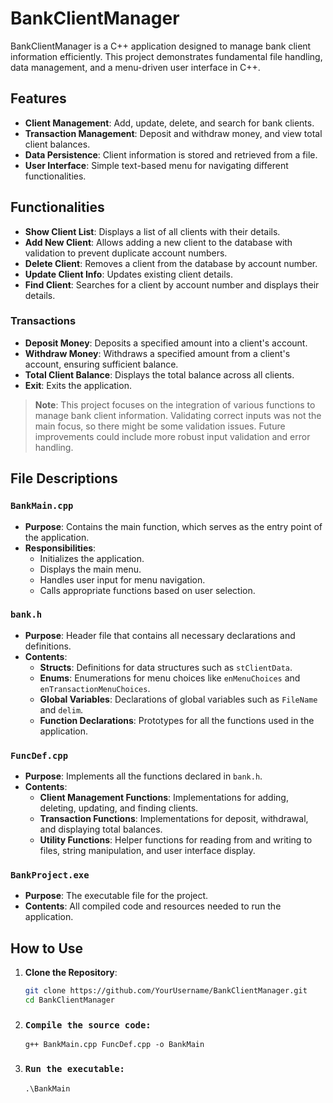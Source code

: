 # BankClientManager

BankClientManager is a C++ application designed to manage bank client information efficiently. This project demonstrates fundamental file handling, data management, and a menu-driven user interface in C++.

## Features

- **Client Management**: Add, update, delete, and search for bank clients.
- **Transaction Management**: Deposit and withdraw money, and view total client balances.
- **Data Persistence**: Client information is stored and retrieved from a file.
- **User Interface**: Simple text-based menu for navigating different functionalities.

## Functionalities

- **Show Client List**: Displays a list of all clients with their details.
- **Add New Client**: Allows adding a new client to the database with validation to prevent duplicate account numbers.
- **Delete Client**: Removes a client from the database by account number.
- **Update Client Info**: Updates existing client details.
- **Find Client**: Searches for a client by account number and displays their details.

### Transactions

- **Deposit Money**: Deposits a specified amount into a client's account.
- **Withdraw Money**: Withdraws a specified amount from a client's account, ensuring sufficient balance.
- **Total Client Balance**: Displays the total balance across all clients.
- **Exit**: Exits the application.

> **Note**: This project focuses on the integration of various functions to manage bank client information. Validating correct inputs was not the main focus, so there might be some validation issues. Future improvements could include more robust input validation and error handling.

## File Descriptions

### `BankMain.cpp`

- **Purpose**: Contains the main function, which serves as the entry point of the application.
- **Responsibilities**:
  - Initializes the application.
  - Displays the main menu.
  - Handles user input for menu navigation.
  - Calls appropriate functions based on user selection.

### `bank.h`

- **Purpose**: Header file that contains all necessary declarations and definitions.
- **Contents**:
  - **Structs**: Definitions for data structures such as `stClientData`.
  - **Enums**: Enumerations for menu choices like `enMenuChoices` and `enTransactionMenuChoices`.
  - **Global Variables**: Declarations of global variables such as `FileName` and `delim`.
  - **Function Declarations**: Prototypes for all the functions used in the application.

### `FuncDef.cpp`

- **Purpose**: Implements all the functions declared in `bank.h`.
- **Contents**:
  - **Client Management Functions**: Implementations for adding, deleting, updating, and finding clients.
  - **Transaction Functions**: Implementations for deposit, withdrawal, and displaying total balances.
  - **Utility Functions**: Helper functions for reading from and writing to files, string manipulation, and user interface display.

### `BankProject.exe`

- **Purpose**: The executable file for the project.
- **Contents**: All compiled code and resources needed to run the application.

## How to Use

1. **Clone the Repository**:
   ```sh
   git clone https://github.com/YourUsername/BankClientManager.git
   cd BankClientManager

2. ### `Compile the source code:`
   ``` g++ BankMain.cpp FuncDef.cpp -o BankMain ```

3. ### `Run the executable:`
   ``` .\BankMain ```

